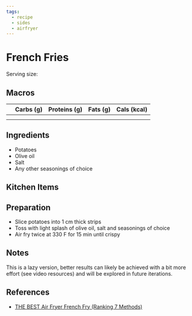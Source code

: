 ```yaml
---
tags:
  - recipe
  - sides
  - airfryer
---
```

# French Fries

Serving size:

## Macros

|  | Carbs (g) | Proteins (g) | Fats (g) | Cals (kcal) |
| --- | --- | --- | --- | --- |
|  |  |  |  |  |
|  |  |  |  |  |

## Ingredients

- Potatoes
- Olive oil
- Salt
- Any other seasonings of choice

## Kitchen Items

## Preparation

- Slice potatoes into 1 cm thick strips
- Toss with light splash of olive oil, salt and seasonings of choice
- Air fry twice at 330 F for 15 min until crispy

## Notes

This is a lazy version, better results can likely be achieved with a bit more effort (see video resources) and will be explored in future iterations.

## References

- [THE BEST Air Fryer French Fry (Ranking 7 Methods)](https://www.youtube.com/watch?v=yJak-LQCi30)